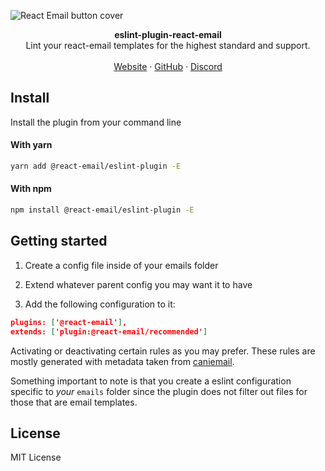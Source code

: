 ![React Email button cover](https://react.email/static/covers/render.png)

<div align="center"><strong>eslint-plugin-react-email</strong></div>
<div align="center">Lint your react-email templates for the highest standard and support.</div>
<br />
<div align="center">
<a href="https://react.email">Website</a> 
<span> · </span>
<a href="https://github.com/resendlabs/react-email">GitHub</a> 
<span> · </span>
<a href="https://react.email/discord">Discord</a>
</div>

## Install

Install the plugin from your command line

#### With yarn

```sh
yarn add @react-email/eslint-plugin -E
```

#### With npm

```sh
npm install @react-email/eslint-plugin -E
```

## Getting started

1. Create a config file inside of your emails folder

2. Extend whatever parent config you may want it to have

3. Add the following configuration to it:

```json
plugins: ['@react-email'],
extends: ['plugin:@react-email/recommended']
```

Activating or deactivating certain rules as you may prefer.
These rules are mostly generated with metadata taken from [caniemail](https://www.caniemail.com/).

Something important to note is that you create a eslint configuration
specific to *your* `emails` folder since the plugin does not filter out files
for those that are email templates.

## License

MIT License
